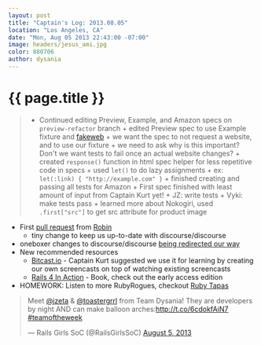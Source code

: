 ```yaml
---
layout: post
title: "Captain's Log: 2013.08.05"
location: "Los Angeles, CA"
date: "Mon, Aug 05 2013 22:43:00 -07:00"
image: headers/jesus_ami.jpg
color: 880706
author: dysania
---
```


{{ page.title }}
================

>+ Continued editing Preview, Example, and Amazon specs on `preview-refactor` branch
	+ edited Preview spec to use Example fixture and [fakeweb](http://rubygems.org/gems/fakeweb)
		+ we want the spec to not request a website, and to use our fixture
		+ we need to ask why is this important? Don't we want tests to fail once an actual website changes?
	+ created `response()` function in html spec helper for less repetitive code in specs
	+ used `let()` to do lazy assignments 
		+ ex: `let(:link) { "http://example.com" }`
	+ finished creating and passing all tests for Amazon
		+ First spec finished with least amount of input from Captain Kurt yet!
		+ JZ: write tests
		+ Vyki: make tests pass
		+ learned more about Nokogiri, used `.first["src"]` to get src attribute for product image

+ First [pull request](https://github.com/dysania/discourse-oneboxer/pull/26) from [Robin](https://twitter.com/evil_trout)
	+ tiny change to keep us up-to-date with discourse/discourse
+ oneboxer changes to discourse/discourse [being redirected our way](https://github.com/discourse/discourse/pull/1288)
+ New recommended resources
	+ [Bitcast.io](https://www.bitcast.io/) - Captain Kurt suggested we use it for learning by creating our own screencasts on top of watching existing screencasts
	+ [Rails 4 In Action](http://www.manning.com/bigg2/) - Book, check out the early access edition
+ HOMEWORK: Listen to more RubyRogues, checkout [Ruby Tapas](http://www.rubytapas.com/)

<blockquote class="twitter-tweet"><p>Meet <a href="https://twitter.com/jzeta">@jzeta</a> &amp; <a href="https://twitter.com/toastergrrl">@toastergrrl</a> from Team Dysania! They are developers by night AND can make balloon arches:<a href="http://t.co/6cdokfAiN7">http://t.co/6cdokfAiN7</a> <a href="https://twitter.com/search?q=%23teamoftheweek&amp;src=hash">#teamoftheweek</a></p>&mdash; Rails Girls SoC (@RailsGirlsSoC) <a href="https://twitter.com/RailsGirlsSoC/statuses/364315597707808768">August 5, 2013</a></blockquote>
<script async src="//platform.twitter.com/widgets.js" charset="utf-8"></script>
